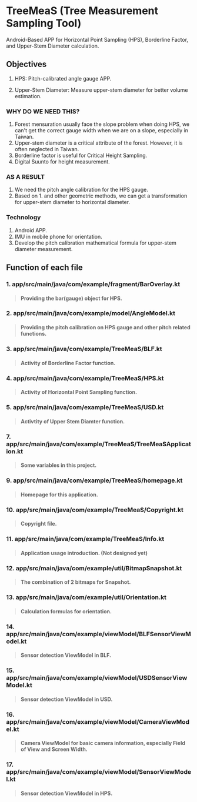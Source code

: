 # TreeMeaS (Tree Measurement Sampling Tool)
Android-Based APP for Horizontal Point Sampling (HPS), Borderline Factor, and Upper-Stem Diameter calculation.

## Objectives
1. HPS: Pitch-calibrated angle gauge APP.

2. Upper-Stem Diameter: Measure upper-stem diameter for better volume estimation.

### WHY DO WE NEED THIS? 
1. Forest mensuration usually face the slope problem when doing HPS, we can't get the correct gauge width when we are on a slope, especially in Taiwan.
2. Upper-stem diameter is a critical attribute of the forest. However, it is often neglected in Taiwan.
3. Borderline factor is useful for Critical Height Sampling.
4. Digital Suunto for height measurement.

### AS A RESULT
1. We need the pitch angle calibration for the HPS gauge.
2. Based on 1. and other geometric methods, we can get a transformation for upper-stem diameter to horizontal diameter.

### Technology
1. Android APP.
2. IMU in mobile phone for orientation.
3. Develop the pitch calibration mathematical formula for upper-stem diameter measurement.

## Function of each file
### 1. app/src/main/java/com/example/fragment/BarOverlay.kt
> #### Providing the bar(gauge) object for HPS. 
### 2. app/src/main/java/com/example/model/AngleModel.kt
> #### Providing the pitch calibration on HPS gauge and other pitch related functions.
### 3. app/src/main/java/com/example/TreeMeaS/BLF.kt
> #### Activity of Borderline Factor function.
### 4. app/src/main/java/com/example/TreeMeaS/HPS.kt
> #### Activity of Horizontal Point Sampling function.
### 5. app/src/main/java/com/example/TreeMeaS/USD.kt
> #### Activtity of Upper Stem Diamter function.
### 7. app/src/main/java/com/example/TreeMeaS/TreeMeaSApplication.kt
> #### Some variables in this project.
### 9. app/src/main/java/com/example/TreeMeaS/homepage.kt 
> #### Homepage for this application.
### 10. app/src/main/java/com/example/TreeMeaS/Copyright.kt
> #### Copyright file.
### 11. app/src/main/java/com/example/TreeMeaS/Info.kt
> #### Application usage introduction. (Not designed yet)
### 12. app/src/main/java/com/example/util/BitmapSnapshot.kt
> #### The combination of 2 bitmaps for Snapshot.
### 13. app/src/main/java/com/example/util/Orientation.kt
> #### Calculation formulas for orientation.
### 14. app/src/main/java/com/example/viewModel/BLFSensorViewModel.kt
> #### Sensor detection ViewModel in BLF.
### 15. app/src/main/java/com/example/viewModel/USDSensorViewModel.kt
> #### Sensor detection ViewModel in USD.
### 16. app/src/main/java/com/example/viewModel/CameraViewModel.kt
> #### Camera ViewModel for basic camera information, especially Field of View and Screen Width.
### 17. app/src/main/java/com/example/viewModel/SensorViewModel.kt
> #### Sensor detection ViewModel in HPS.
